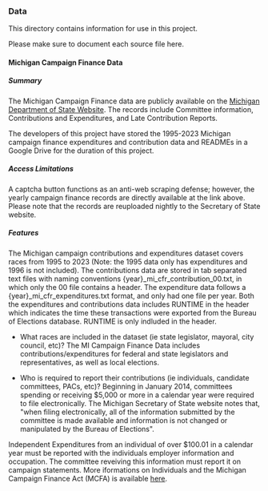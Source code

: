 ### Data

This directory contains information for use in this project. 

Please make sure to document each source file here.

#### Michigan Campaign Finance Data

##### Summary
The Michigan Campaign Finance data are publicly available on the 
[Michigan Department of State Website](https://miboecfr.nictusa.com/cfr/dumpall/cfrdetail/).
The records include Committee information, Contributions and Expenditures, and Late Contribution Reports.

The developers of this project have stored the 1995-2023 Michigan campaign finance 
expenditures and contribution data and READMEs in a Google Drive for the duration of this project.

##### Access Limitations
A captcha button functions as an anti-web scraping defense; however, the yearly campaign finance records 
are directly available at the link above. Please note that the records are reuploaded nightly to the Secretary of State website.


##### Features
The Michigan campaign contributions and expenditures dataset covers races from 
1995 to 2023 (Note: the 1995 data only has expenditures and 1996 is not included).
The contributions data are stored in tab separated text files with naming conventions {year}_mi_cfr_contribution_00.txt, in which only the 00 file contains a header. 
The expenditure data follows a {year}_mi_cfr_expenditures.txt format, and only had one file per year. Both the expenditures and contributions data includes RUNTIME in the header which indicates the time these transactions were exported from the Bureau of Elections database. RUNTIME is only indluded in the header.

- What races are included in the dataset (ie state legislator, mayoral, city council, etc)?
The MI Campaign Finance Data includes contributions/expenditures for federal and state legislators and representatives, as well as local elections.

- Who is required to report their contributions (ie individuals, candidate committees, PACs, etc)?
Beginning in January 2014, committees spending or receiving $5,000 or more in a calendar year were required to file electronically. 
The Michigan Secretary of State website notes that, "when filing electronically, all of the information submitted by the committee is made 
available and information is not changed or manipulated by the Bureau of Elections".

Independent Expenditures from an individual of over $100.01 in a calendar year must be reported with the individuals employer information and occupation. The committee reveiving this information must report it on campaign statements. More iformations on Individuals and the Michigan Campaign Finance Act (MCFA) is available [here](https://mertsplus.com/mertsuserguide/index.php?n=MANUALS.AppendixQ).